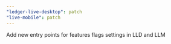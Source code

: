 ```yaml
---
"ledger-live-desktop": patch
"live-mobile": patch
---
```


Add new entry points for features flags settings in LLD and LLM
